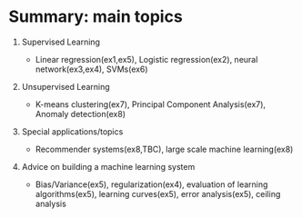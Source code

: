 # Summary: main topics 
1. Supervised Learning
   - Linear regression(ex1,ex5), Logistic regression(ex2), neural network(ex3,ex4), SVMs(ex6)

2. Unsupervised Learning
   - K-means clustering(ex7), Principal Component Analysis(ex7), Anomaly detection(ex8)

3. Special applications/topics
   - Recommender systems(ex8,TBC), large scale machine learning(ex8)

4. Advice on building a machine learning system
   - Bias/Variance(ex5), regularization(ex4), evaluation of learning algorithms(ex5), learning curves(ex5), 
     error analysis(ex5), ceiling analysis
